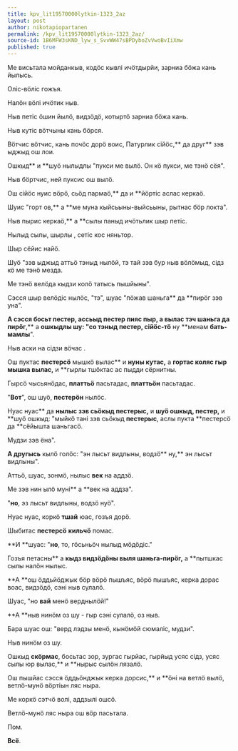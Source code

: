 ```yaml
---
title: kpv_lit19570000lytkin-1323_2az
layout: post
author: nikotapiopartanen
permalink: /kpv_lit19570000lytkin-1323_2az/
source-id: 1B6MFW3sKND_lyw_s_SvvWW47sBPDyboZvVwoBvIiXmw
published: true
---
```

Ме висьтала мойданкыв, кодӧс кывлі ичӧтдырйи, зарниа бӧжа кань йылысь.

Оліс-вӧліс гожъя.

Налӧн вӧлі ичӧтик ныв.

Ныв петіс ӧшин йылӧ, видзӧдӧ, котыртӧ зарниа бӧжа кань.

Ныв кутіс вӧтчыны кань бӧрся.

Вӧтчис вӧтчис, кань почӧс дорӧ воис, Патурлик сійӧс,** да друг** зэв ыджыд ош лои.

Ошкыд** и **шуӧ нылыдлы "пукси ме вылӧ. Он кӧ пукси, ме тэнӧ сёя".

Ныв бӧртчис, ней пуксис ош вылӧ.

Ош сійӧс нуис вӧрӧ, сьӧд пармаӧ,** да и **йӧртіс аслас керкаӧ.

Шуис "горт ов,** а **ме муна кыйсьыны-выйсьыны, рытнас бӧр локта".

Ныв пырис керкаӧ,** а **сылы паныд ичӧтьлик шыр петіс.

Нылыд сылы, шырлы , сетіс кос няньтор.

Шыр сёйис найӧ.

Шуӧ "зэв ыджыд аттьӧ тэныд нылӧй, тэ тай зэв бур ныв вӧлӧмыд, сідз кӧ ме тэнӧ мезда.

Ме тэнӧ велӧда кыдзи колӧ татысь пышйыны".

Сэсся шыр велӧдіс нылӧс, "тэ", шуас "пӧжав шаньга** да **пирӧг зэв уна".

**А **сэсся босьт **пестер**, ассьыд **пестер** пияс пыр,** а **вылас тэч шаньга** да пирӧг**,** а **ошкыдлы шу: "со тэныд **пестер**, сійӧс-тӧ** ну **менам **бать-мамлы**".

Ныв аски на сідзи вӧчас .

Ош пуктас **пестерсӧ** мышкӧ вылас** и **нуны кутас,** а **гортас коляс гыр мышка вылас,** и **гырлы тшӧктас ас пыдди сёрнитны.

Гырсӧ чысьянӧдас, **платтьӧ** пасьтадас, **платтьӧн** пасьтадас.

 "**Вот**", ош шуӧ, **пестерӧн** нылӧс.

Нуас нуас** да **нылыс зэв сьӧкыд **пестерыс**,** и **шуӧ ошкыд, **пестер**,** и **шуӧ ошкыд: "мыйкӧ тані зэв сьӧкыд **пестерыс**, аслы пукта **пестерсӧ да **сёйышта шаньгасӧ.

Мудзи зэв ёна".

**А другысь** кылӧ голӧс: "эн лысьт видлыны, водзӧ** ну,** эн лысьт видлыны".

Аттьӧ, шуас, зонмӧ, нылыс **век** на аддзӧ.

Ме зэв нин ылӧ муні** а **век на аддза". 

"**но**, эз лысьт видлыны, водзӧ нуӧ". 

Нуас нуас, коркӧ **тшай** юас, гозъя дорӧ.

Шыбитас **пестерсӧ** **кильчӧ** помас.

**И **шуас: "**но**, то, гӧсьньӧч нылыд мӧдӧдіс."

Гозъя петасны** а **кыдз видзӧдӧны выля шаньга-**пирӧг**,** а **пытшкас сылы налӧн нылыс.

**А **ош ӧддьйӧджык бӧр вӧрӧ пышъяс, вӧрӧ пышъяс, керка дорас воас, видзӧдӧ, сэні ныв сулалӧ.

Шуас, "но **вай** менӧ верднылӧй!"

**А **ныв нинӧм оз шу - гыр сэні сулалӧ, оз ныв.

Бара шуас ош: "верд лэдзы менӧ, кынӧмӧй сюмаліс, мудзи".

Ныв нинӧм оз шу.

Ошкыд **скӧрмас**, босьтас зор, зургас гырйас, гырйыд усяс сідз, усяс сылы юр вылас,** и **нырыс сылӧн лязалӧ.

Ош пышйас сэсся ӧддьӧнджык керка дорсис,** и **ӧні на ветлӧ вылӧ, ветлӧ-мунӧ вӧртіын ляс ныра.

Ме коркӧ сэтчӧ волі, аддзылі ошсӧ.

Ветлӧ-мунӧ ляс ныра ош вӧр пасьтала.

Пом.

**Всё**.

